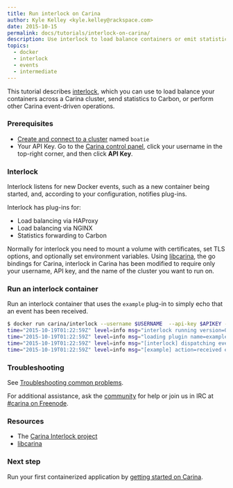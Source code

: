 ```yaml
---
title: Run interlock on Carina
author: Kyle Kelley <kyle.kelley@rackspace.com>
date: 2015-10-15
permalink: docs/tutorials/interlock-on-carina/
description: Use interlock to load balance containers or emit statistics across your Swarm cluster
topics:
  - docker
  - interlock
  - events
  - intermediate
---
```


This tutorial describes [interlock](https://github.com/ehazlett/interlock), which you can use to load balance your containers across a Carina cluster, send statistics to Carbon, or perform other Carina event-driven operations.

### Prerequisites

* [Create and connect to a cluster](/docs/tutorials/create-connect-cluster/) named `boatie`
* Your API Key. Go to the [Carina control panel](https://app.getcarina.com), click your username in the top-right corner, and then click **API Key**.

### Interlock

Interlock listens for new Docker events, such as a new container being started, and, according to your configuration, notifies plug-ins.

Interlock has plug-ins for:

* Load balancing via HAProxy
* Load balancing via NGINX
* Statistics forwarding to Carbon

Normally for interlock you need to mount a volume with certificates, set TLS options, and optionally set environment variables. Using [libcarina](https://github.com/getcarina/libcarina), the go bindings for Carina, interlock in Carina has been modified to require only your username, API key, and the name of the cluster you want to run on.

### Run an interlock container

Run an interlock container that uses the `example` plug-in to simply echo that an event has been received.

```bash
$ docker run carina/interlock --username $USERNAME  --api-key $APIKEY --clustername boatie --plugin example start
time="2015-10-19T01:22:59Z" level=info msg="interlock running version=0.3.2 (2df2d23)"
time="2015-10-19T01:22:59Z" level=info msg="loading plugin name=example version=0.1"
time="2015-10-19T01:22:59Z" level=info msg="[interlock] dispatching event to plugin: name=example version=0.1"
time="2015-10-19T01:22:59Z" level=info msg="[example] action=received event= time=1445217779076879776"
```

### Troubleshooting

See [Troubleshooting common problems](/docs/tutorials/troubleshooting/).

For additional assistance, ask the [community](https://community.getcarina.com/) for help or join us in IRC at [#carina on Freenode](http://webchat.freenode.net/?channels=carina).

### Resources

* The [Carina Interlock project](https://github.com/getcarina/interlock)
* [libcarina](https://github.com/getcarina/libcarina)

### Next step

Run your first containerized application by [getting started on Carina](/docs/getting-started/getting-started-on-carina/).

<!--
TODO: Use the text below when that tutorial is back in for M2.

See Interlock in action in the [Load balance WordPress in Docker containers](/docs/tutorials/load-balance-wordpress-docker-containers/) tutorial
-->
